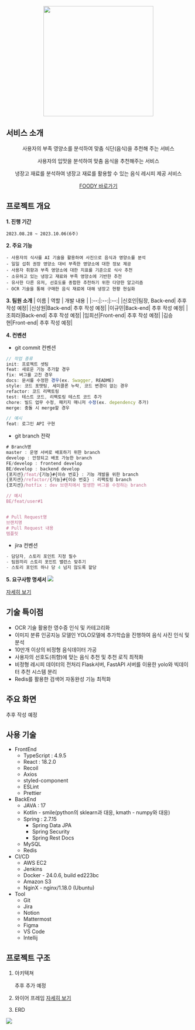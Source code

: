<div align=center>
<img src="https://github.com/kkyu-min/AlgoRhythmAndBlues/assets/81220782/826147bb-3551-4cf8-b383-7671395cf4c9" width=300/>
</div>

## 서비스 소개
<div align=center>

사용자의 부족 영양소를 분석하여 맞춤 식단(음식)을 추천해 주는 서비스

사용자의 입맛을 분석하여 맞춤 음식을 추천해주는 서비스

냉장고 재료를 분석하여 냉장고 재료를 활용할 수 있는 음식 레시피 제공 서비스


[FOODY 바로가기](https://j9c106.p.ssafy.io)

</div>

## 프로젝트 개요


**1. 진행 기간**
    
    2023.08.28 ~ 2023.10.06(6주)
    
**2. 주요 기능**

    - 사용자의 식사를 AI 기술을 활용하여 사진으로 음식과 영양소를 분석
    - 일일 섭취 권장 영양소 대비 부족한 영양소에 대한 정보 제공
    - 사용자 취향과 부족 영양소에 대한 지표를 기준으로 식사 추천
    - 소유하고 있는 냉장고 재료와 부족 영양소에 기반한 추천
    - 유사한 다른 유저, 선호도를 종합한 추천하기 위한 다양한 알고리즘
    - OCR 기술을 통해 구매한 음식 재료에 대해 냉장고 현황 현실화

**3. 팀원 소개**
| 이름 | 역할 | 개발 내용 |
|:--:|:--:|:--:|
|신호인|팀장, Back-end| 추후 작성 예정|
|신상원|Back-end| 추후 작성 예정|
|이규민|Back-end| 추후 작성 예정|
|조희라|Back-end| 추후 작성 예정|
|임희선|Front-end| 추후 작성 예정|
|김승현|Front-end| 추후 작성 예정|



**4. 컨벤션**

- git commit 컨벤션
```jsx
// 작업 종류
init: 프로젝트 셋팅
feat: 새로운 기능 추가할 경우
fix: 버그를 고친 경우
docs: 문서를 수정한 경우(ex. Swagger, README)
style: 코드 포맷팅, 세미콜론 누락, 코드 변경이 없는 경우
refactor: 코드 리팩토링
test: 테스트 코드, 리팩토링 테스트 코드 추가
chore: 빌드 업무 수정, 패키지 매니저 수정(ex. dependency 추가)
merge: 충돌 시 merge할 경우

// 예시
feat: 로그인 API 구현
```

- git branch 전략
```jsx
# Branch명
master : 운영 서버로 배포하기 위한 branch
develop : 안정되고 배포 가능한 branch
FE/develop : frontend develop
BE/develop : backend develop
{포지션}/feat/{기능}#{이슈 번호} : 기능 개발을 위한 branch
{포지션}/refactor/{기능}#{이슈 번호} : 리팩토링 branch
{포지션}/hotfix : dev 브랜치에서 발생한 버그를 수정하는 branch

// 예시
BE/feat/user#1


# Pull Request명
브랜치명
# Pull Request 내용
템플릿
```

- jira 컨벤션
```jsx
- 담당자, 스토리 포인트 지정 필수
- 팀원끼리 스토리 포인트 밸런스 맞추기
- 스토리 포인트 하나 당 4 넘지 않도록 할당
```

**5. 요구사항 명세서**
<img src="https://github.com/kkyu-min/AlgoRhythmAndBlues/assets/81220782/a31eb431-dc86-469f-ad0f-e9fb08417071">

[자세히 보기](./exec/requirements/requirements.md)

## 기술 특이점

- OCR 기술 활용한 영수증 인식 및 카테고리화
- 이미지 분류 인공지능 모델인 YOLO모델에 추가학습을 진행하여 음식 사진 인식 및 분석
- 10만개 이상의 비정형 음식데이터 가공
- 사용자의 선호도(취향)에 맞는 음식 추천 및 추천 로직 최적화
- 비정형 레시피 데이터의 전처리 Flask서버, FastAPI 서버를 이용한 yolo와 빅데이터 추천 시스템 분리
- Redis를 활용한 검색어 자동완성 기능 최적화



## 주요 화면

추후 작성 예정

## 사용 기술

- FrontEnd
    - TypeScript : 4.9.5
    - React : 18.2.0
    - Recoil
    - Axios
    - styled-component
    - ESLint
    - Prettier
- BackEnd
    - JAVA : 17
    - Kotlin - smile(python의 sklearn과 대응, kmath - numpy와 대응)
    - Spring : 2.7.15
        - Spring Data JPA
        - Spring Security
        - Spring Rest Docs
    - MySQL
    - Redis
- CI/CD
    - AWS EC2
    - Jenkins
    - Docker - 24.0.6, build ed223bc
    - Amazon S3
    - NginX - nginx/1.18.0 (Ubuntu)
- Tool
    - Git
    - Jira
    - Notion
    - Mattermost
    - Figma
    - VS Code
    - Intellij



## 프로젝트 구조

1. 아키텍쳐

    추후 추가 예정


2. 와이어 프레임
    [자세히 보기](./exec/wireframe/wireframe.md)


3. ERD

<img src="https://github.com/kkyu-min/AlgoRhythmAndBlues/assets/81220782/c9177de4-1357-48ae-8d87-e7cc9cb8d88f">
